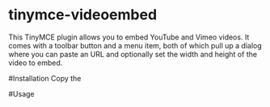 tinymce-videoembed
==================

This TinyMCE plugin allows you to embed YouTube and Vimeo videos. It comes with a toolbar button and a menu item, both
of which pull up a dialog where you can paste an URL and optionally set the width and height of the video to embed.

#Installation
Copy the 

#Usage

